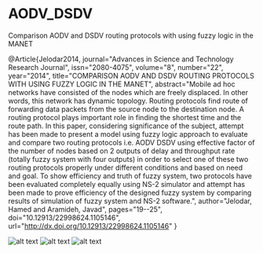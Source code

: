# AODV_DSDV

Comparison AODV and DSDV routing protocols with using fuzzy logic in the MANET

@Article{Jelodar2014,
journal="Advances in Science and Technology Research Journal",
issn="2080-4075",
volume="8",
number="22",
year="2014",
title="COMPARISON AODV AND DSDV ROUTING PROTOCOLS WITH USING FUZZY LOGIC IN THE MANET",
abstract="Mobile ad hoc networks have consisted of the nodes which are freely displaced. In other words, this network has dynamic topology. Routing protocols find route of forwarding data packets from the source node to the destination node. A routing protocol plays important role in finding the shortest time and the route path. In this paper, considering significance of the subject, attempt has been made to present a model using fuzzy logic approach to evaluate and compare two routing protocols i.e. AODV DSDV using effective factor of the number of nodes based on 2 outputs of delay and throughput rate (totally fuzzy system with four outputs) in order to select one of these two routing protocols properly under different conditions and based on need and goal. To show efficiency and truth of fuzzy system, two protocols have been evaluated completely equally using NS-2 simulator and attempt has been made to prove efficiency of the designed fuzzy system by comparing results of simulation of fuzzy system and NS-2 software.",
author="Jelodar, Hamed
and Aramideh, Javad",
pages="19--25",
doi="10.12913/22998624.1105146",
url="http://dx.doi.org/10.12913/22998624.1105146"
}



![alt text](https://github.com/JeloH/AODV_DSDV/blob/master/00.png)
![alt text](https://github.com/JeloH/AODV_DSDV/blob/master/11.png)
![alt text](https://github.com/JeloH/AODV_DSDV/blob/master/22.png)
